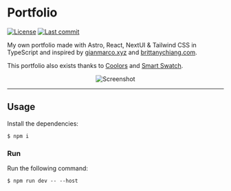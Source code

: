 # Portfolio

<p>
	<a href="https://github.com/antogno/portfolio/blob/master/LICENSE"><img src="https://img.shields.io/github/license/antogno/portfolio" alt="License"></a>
	<a href="https://github.com/antogno/portfolio/commits"><img src="https://img.shields.io/github/last-commit/antogno/portfolio" alt="Last commit"></a>
</p>

My own portfolio made with Astro, React, NextUI & Tailwind CSS in TypeScript and inspired by [gianmarco.xyz](https://gianmarco.xyz) and [brittanychiang.com](https://brittanychiang.com).

This portfolio also exists thanks to [Coolors](https://coolors.co) and [Smart Swatch](https://smart-swatch.netlify.app).

<p align="center">
	<img alt="Screenshot" src="https://antogno.dev/images/screenshot.png">
</p>

---

## Usage

Install the dependencies:

```console
$ npm i
```

### Run

Run the following command:

```console
$ npm run dev -- --host
```
